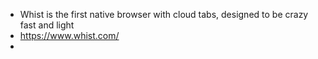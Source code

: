 - Whist is the first native browser with cloud tabs, designed to be crazy fast and light
- https://www.whist.com/
-